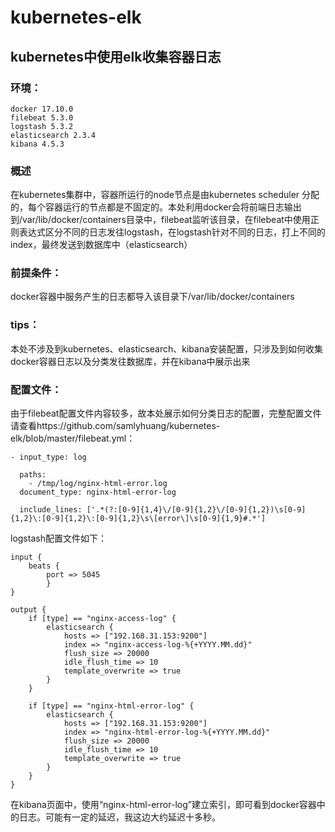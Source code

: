 # kubernetes-elk
## kubernetes中使用elk收集容器日志

### 环境：
    docker 17.10.0
    filebeat 5.3.0
    logstash 5.3.2
    elasticsearch 2.3.4
    kibana 4.5.3

### 概述
在kubernetes集群中，容器所运行的node节点是由kubernetes scheduler 分配的，每个容器运行的节点都是不固定的。本处利用docker会将前端日志输出到/var/lib/docker/containers目录中，filebeat监听该目录，在filebeat中使用正则表达式区分不同的日志发往logstash，在logstash针对不同的日志，打上不同的index，最终发送到数据库中（elasticsearch）

### 前提条件：
docker容器中服务产生的日志都导入该目录下/var/lib/docker/containers

### tips：
本处不涉及到kubernetes、elasticsearch、kibana安装配置，只涉及到如何收集docker容器日志以及分类发往数据库，并在kibana中展示出来

### 配置文件：
由于filebeat配置文件内容较多，故本处展示如何分类日志的配置，完整配置文件请查看https://github.com/samlyhuang/kubernetes-elk/blob/master/filebeat.yml：

    - input_type: log
    
      paths:
        - /tmp/log/nginx-html-error.log
      document_type: nginx-html-error-log
    
      include_lines: ['.*(?:[0-9]{1,4}\/[0-9]{1,2}\/[0-9]{1,2})\s[0-9]{1,2}\:[0-9]{1,2}\:[0-9]{1,2}\s\[error\]\s[0-9]{1,9}#.*']



logstash配置文件如下：

    input {
        beats {
            port => 5045
            }
    }
    
    output {
        if [type] == "nginx-access-log" {
            elasticsearch {
                hosts => ["192.168.31.153:9200"]
                index => "nginx-access-log-%{+YYYY.MM.dd}"
                flush_size => 20000
                idle_flush_time => 10
                template_overwrite => true
            }
        }
    
        if [type] == "nginx-html-error-log" {
            elasticsearch {
                hosts => ["192.168.31.153:9200"]
                index => "nginx-html-error-log-%{+YYYY.MM.dd}"
                flush_size => 20000
                idle_flush_time => 10
                template_overwrite => true
            }
        }
    }
    

在kibana页面中，使用“nginx-html-error-log”建立索引，即可看到docker容器中的日志。可能有一定的延迟，我这边大约延迟十多秒。



